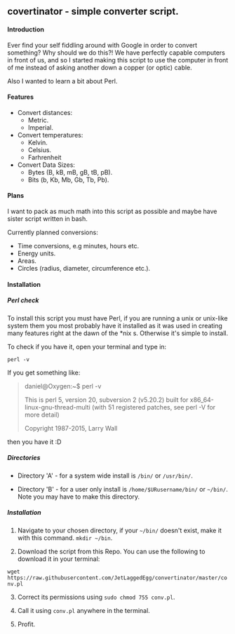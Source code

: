 ## covertinator - simple converter script.

#### Introduction

Ever find your self fiddling around with Google in order to convert something? Why should we do this?! We have perfectly capable computers in front of us, and so I started making this script to use the computer in front of me instead of asking another down a copper (or optic) cable.

Also I wanted to learn a bit about Perl.

#### Features

 - Convert distances:
    - Metric.
    - Imperial.
 - Convert temperatures:
    - Kelvin.
    - Celsius.
    - Farhrenheit
 - Convert Data Sizes:
    - Bytes (B, kB, mB, gB, tB, pB).
    - Bits (b, Kb, Mb, Gb, Tb, Pb).

#### Plans

I want to pack as much math into this script as possible and maybe have sister script written in bash.

Currently planned conversions:

 - Time conversions, e.g minutes, hours etc.
 - Energy units.
 - Areas.
 - Circles (radius, diameter, circumference etc.).

#### Installation

##### Perl check

To install this script you must have Perl, if you are running a unix or unix-like system them you most probably have it installed as it was used in creating many features right at the dawn of the *nix s. Otherwise it's simple to install.

To check if you have it, open your terminal and type in:

`perl -v`

If you get something like:

>daniel@Oxygen:~$ perl -v
>
>This is perl 5, version 20, subversion 2 (v5.20.2) built for x86_64-linux-gnu-thread-multi
>(with 51 registered patches, see perl -V for more detail)
>
>Copyright 1987-2015, Larry Wall

then you have it :D

##### Directories

* Directory 'A' - for a system wide install is `/bin/` or `/usr/bin/`.

* Directory 'B' - for a user only install is `/home/$URusername/bin/` or `~/bin/`. Note you may have to make this directory.

##### Installation

1. Navigate to your chosen directory, if your `~/bin/` doesn't exist, make it with this command. `mkdir ~/bin`.

2. Download the script from this Repo. You can use the following to download it in your terminal:

 `wget https://raw.githubusercontent.com/JetLaggedEgg/convertinator/master/conv.pl`

3. Correct its permissions using `sudo chmod 755 conv.pl`.

4. Call it using `conv.pl` anywhere in the terminal.

5. Profit.
